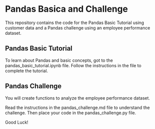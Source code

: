 # Pandas Basica and Challenge

This repository contains the code for the Pandas Basic Tutorial using customer data and a Pandas challenge using an employee performance dataset.

## Pandas Basic Tutorial

To learn about Pandas and basic concepts, got to the pandas_basic_tutorial.ipynb file. Follow the instructions in the file to complete the tutorial.

## Pandas Challenge

You will create functions to analyze the employee performance dataset.

Read the instructions in the pandas_challenge.md file to understand the challenge. Then place your code in the pandas_challenge.py file.

Good Luck!

